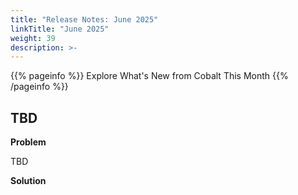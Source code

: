 ```yaml
---
title: "Release Notes: June 2025"
linkTitle: "June 2025"
weight: 39
description: >-
---
```


{{% pageinfo %}}
Explore What's New from Cobalt This Month
{{% /pageinfo %}}

## TBD

<strong>Problem</strong>

TBD

<strong>Solution</strong>
